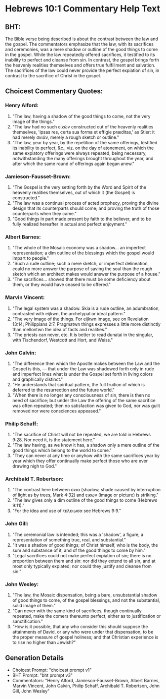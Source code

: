 # Hebrews 10:1 Commentary Help Text

## BHT:
The Bible verse being described is about the contrast between the law and the gospel. The commentators emphasize that the law, with its sacrifices and ceremonies, was a mere shadow or outline of the good things to come in the gospel. While the law repeatedly offered sacrifices, it testified to its inability to perfect and cleanse from sin. In contrast, the gospel brings forth the heavenly realities themselves and offers true fulfillment and salvation. The sacrifices of the law could never provide the perfect expiation of sin, in contrast to the sacrifice of Christ in the gospel.

## Choicest Commentary Quotes:
### Henry Alford:
1. "The law, having a shadow of the good things to come, not the very image of the things." 
2. "The law had no such εἰκών constructed out of the heavenly realities themselves, 'ipsas res, certa sua forma et effigie præditas,' as Stier: it had merely σκιάν, merely a rough sketch or outline."
3. "The law, year by year, by the repetition of the same offerings, testified its inability to perfect, &c., viz. on the day of atonement, on which the same expiatory offerings were always repeated, being necessary, notwithstanding the many offerings brought throughout the year, and after which the same round of offerings again began anew."

### Jamieson-Fausset-Brown:
1. "The Gospel is the very setting forth by the Word and Spirit of the heavenly realities themselves, out of which it (the Gospel) is constructed."
2. "The law was a continual process of acted prophecy, proving the divine design that its counterparts should come; and proving the truth of those counterparts when they came."
3. "Good things in part made present by faith to the believer, and to be fully realized hereafter in actual and perfect enjoyment."

### Albert Barnes:
1. "The whole of the Mosaic economy was a shadow... an imperfect representation; a dim outline of the blessings which the gospel would impart to people."
2. "Such a rude outline; such a mere sketch, or imperfect delineation, could no more answer the purpose of saving the soul than the rough sketch which an architect makes would answer the purpose of a house."
3. "The sacrifices... showed that there must be some deficiency about them, or they would have ceased to be offered."

### Marvin Vincent:
1. "The legal system was a shadow. Skia is a rude outline, an adumbration, contrasted with eijkwn, the archetypal or ideal pattern."
2. "The very image of the things. For eijkwn image, see on Revelation 13:14; Philippians 2:7. Pragmatwn things expresses a little more distinctly than mellontwn the idea of facts and realities."
3. "The priests can never, etc. It is better to read dunatai in the singular, with Tischendorf, Westcott and Hort, and Weiss."

### John Calvin:
1. "The difference then which the Apostle makes between the Law and the Gospel is this, — that under the Law was shadowed forth only in rude and imperfect lines what is under the Gospel set forth in living colors and graphically distinct."
2. "He understands that spiritual pattern, the full fruition of which is deferred to the resurrection and the future world."
3. "When there is no longer any consciousness of sin, there is then no need of sacrifice; but under the Law the offering of the same sacrifice was often repeated; then no satisfaction was given to God, nor was guilt removed nor were consciences appeased."

### Philip Schaff:
1. "The sacrifice of Christ will not be repeated, we are told in Hebrews 9:28. Nor need it, is the statement here."
2. "The law having, as we know it has, a shadow only a mere outline of the good things which belong to the world to come."
3. "They can never at any time or anyhow with the same sacrifices year by year which they offer continually make perfect those who are ever drawing nigh to God."

### Archibald T. Robertson:
1. "The contrast here between σκια (shadow, shade caused by interruption of light as by trees, Mark 4:32) and εικων (image or picture) is striking."
2. "The law gives only a dim outline of the good things to come (Hebrews 9:11)."
3. "For the idea and use of τελειωσα see Hebrews 9:9."

### John Gill:
1. "The ceremonial law is intended; this was a 'shadow', a figure, a representation of something true, real, and substantial."
2. "It was a shadow of good things; of Christ himself, who is the body, the sum and substance of it, and of the good things to come by him."
3. "Legal sacrifices could not make perfect expiation of sin; there is no proportion between them and sin: nor did they extend to all sin, and at most only typically expiated; nor could they justify and cleanse from sin."

### John Wesley:
1. "The law, the Mosaic dispensation, being a bare, unsubstantial shadow of good things to come, of the gospel blessings, and not the substantial, solid image of them."
2. "Can never with the same kind of sacrifices, though continually repeated, make the comers thereunto perfect, either as to justification or sanctification."
3. "How is it possible, that any who consider this should suppose the attainments of David, or any who were under that dispensation, to be the proper measure of gospel holiness; and that Christian experience is to rise no higher than Jewish?"


## Generation Details
- Choicest Prompt: "choicest prompt v1"
- BHT Prompt: "bht prompt v3"
- Commentators: "Henry Alford, Jamieson-Fausset-Brown, Albert Barnes, Marvin Vincent, John Calvin, Philip Schaff, Archibald T. Robertson, John Gill, John Wesley"
